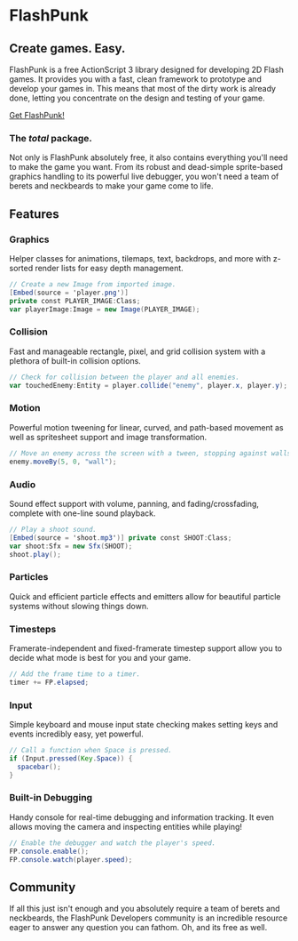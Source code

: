 FlashPunk
=========

Create games. Easy.
-------------------

FlashPunk is a free ActionScript 3 library designed for developing 2D Flash games. It provides you with a fast, clean framework to prototype and develop your games in. This means that most of the dirty work is already done, letting you concentrate on the design and testing of your game.

[Get FlashPunk!](https://github.com/useflashpunk/FlashPunk/releases)

### The _total_ package.

Not only is FlashPunk absolutely free, it also contains everything you'll need to make the game you want. From its robust and dead-simple sprite-based graphics handling to its powerful live debugger, you won't need a team of berets and neckbeards to make your game come to life.

Features
--------

### Graphics

Helper classes for animations, tilemaps, text, backdrops, and more with z-sorted render lists for easy depth management.

``` actionscript
// Create a new Image from imported image.
[Embed(source = 'player.png')]
private const PLAYER_IMAGE:Class;
var playerImage:Image = new Image(PLAYER_IMAGE);
```

### Collision

Fast and manageable rectangle, pixel, and grid collision system with a plethora of built-in collision options.

``` actionscript
// Check for collision between the player and all enemies.
var touchedEnemy:Entity = player.collide("enemy", player.x, player.y);
```

### Motion

Powerful motion tweening for linear, curved, and path-based movement as well as spritesheet support and image transformation.

``` actionscript
// Move an enemy across the screen with a tween, stopping against walls.
enemy.moveBy(5, 0, "wall");
```

### Audio

Sound effect support with volume, panning, and fading/crossfading, complete with one-line sound playback.

``` actionscript
// Play a shoot sound.
[Embed(source = 'shoot.mp3')] private const SHOOT:Class;
var shoot:Sfx = new Sfx(SHOOT);
shoot.play();
```

### Particles

Quick and efficient particle effects and emitters allow for beautiful particle systems without slowing things down.

### Timesteps

Framerate-independent and fixed-framerate timestep support allow you to decide what mode is best for you and your game.

``` actionscript
// Add the frame time to a timer.
timer += FP.elapsed;
```

### Input

Simple keyboard and mouse input state checking makes setting keys and events incredibly easy, yet powerful.

``` actionscript
// Call a function when Space is pressed.
if (Input.pressed(Key.Space)) {
  spacebar();
}
```

### Built-in Debugging

Handy console for real-time debugging and information tracking. It even allows moving the camera and inspecting entities while playing!

``` actionscript
// Enable the debugger and watch the player's speed.
FP.console.enable();
FP.console.watch(player.speed);
```

Community
---------

If all this just isn't enough and you absolutely require a team of berets and neckbeards, the FlashPunk Developers community is an incredible resource eager to answer any question you can fathom. Oh, and its free as well.
